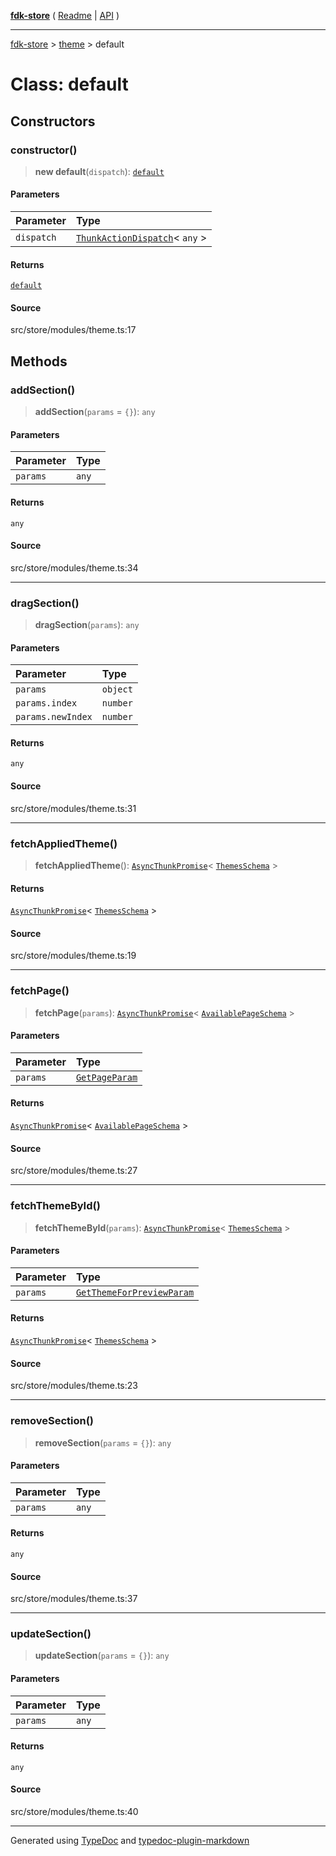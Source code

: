 [**fdk-store**](../../README.md) ( [Readme](../../README.md) \| [API](../../API.md) )

---

[fdk-store](../../API.md) > [theme](../README.md) > default

# Class: default

## Constructors

### constructor()

> **new default**(`dispatch`): [`default`](class.default.md)

#### Parameters

| Parameter  | Type                                                                                            |
| :--------- | :---------------------------------------------------------------------------------------------- |
| `dispatch` | [`ThunkActionDispatch`](../internal_/type-aliases/type-alias.ThunkActionDispatch.md)\< `any` \> |

#### Returns

[`default`](class.default.md)

#### Source

src/store/modules/theme.ts:17

## Methods

### addSection()

> **addSection**(`params` = `{}`): `any`

#### Parameters

| Parameter | Type  |
| :-------- | :---- |
| `params`  | `any` |

#### Returns

`any`

#### Source

src/store/modules/theme.ts:34

---

### dragSection()

> **dragSection**(`params`): `any`

#### Parameters

| Parameter         | Type     |
| :---------------- | :------- |
| `params`          | `object` |
| `params.index`    | `number` |
| `params.newIndex` | `number` |

#### Returns

`any`

#### Source

src/store/modules/theme.ts:31

---

### fetchAppliedTheme()

> **fetchAppliedTheme**(): [`AsyncThunkPromise`](../internal_/type-aliases/type-alias.AsyncThunkPromise.md)\< [`ThemesSchema`](../internal_/type-aliases/type-alias.ThemesSchema.md) \>

#### Returns

[`AsyncThunkPromise`](../internal_/type-aliases/type-alias.AsyncThunkPromise.md)\< [`ThemesSchema`](../internal_/type-aliases/type-alias.ThemesSchema.md) \>

#### Source

src/store/modules/theme.ts:19

---

### fetchPage()

> **fetchPage**(`params`): [`AsyncThunkPromise`](../internal_/type-aliases/type-alias.AsyncThunkPromise.md)\< [`AvailablePageSchema`](../internal_/type-aliases/type-alias.AvailablePageSchema.md) \>

#### Parameters

| Parameter | Type                                                                   |
| :-------- | :--------------------------------------------------------------------- |
| `params`  | [`GetPageParam`](../internal_/type-aliases/type-alias.GetPageParam.md) |

#### Returns

[`AsyncThunkPromise`](../internal_/type-aliases/type-alias.AsyncThunkPromise.md)\< [`AvailablePageSchema`](../internal_/type-aliases/type-alias.AvailablePageSchema.md) \>

#### Source

src/store/modules/theme.ts:27

---

### fetchThemeById()

> **fetchThemeById**(`params`): [`AsyncThunkPromise`](../internal_/type-aliases/type-alias.AsyncThunkPromise.md)\< [`ThemesSchema`](../internal_/type-aliases/type-alias.ThemesSchema.md) \>

#### Parameters

| Parameter | Type                                                                                         |
| :-------- | :------------------------------------------------------------------------------------------- |
| `params`  | [`GetThemeForPreviewParam`](../internal_/type-aliases/type-alias.GetThemeForPreviewParam.md) |

#### Returns

[`AsyncThunkPromise`](../internal_/type-aliases/type-alias.AsyncThunkPromise.md)\< [`ThemesSchema`](../internal_/type-aliases/type-alias.ThemesSchema.md) \>

#### Source

src/store/modules/theme.ts:23

---

### removeSection()

> **removeSection**(`params` = `{}`): `any`

#### Parameters

| Parameter | Type  |
| :-------- | :---- |
| `params`  | `any` |

#### Returns

`any`

#### Source

src/store/modules/theme.ts:37

---

### updateSection()

> **updateSection**(`params` = `{}`): `any`

#### Parameters

| Parameter | Type  |
| :-------- | :---- |
| `params`  | `any` |

#### Returns

`any`

#### Source

src/store/modules/theme.ts:40

---

Generated using [TypeDoc](https://typedoc.org/) and [typedoc-plugin-markdown](https://www.npmjs.com/package/typedoc-plugin-markdown)
